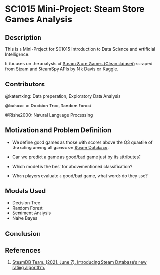 # SC1015 Mini-Project: Steam Store Games Analysis


## Description
This is a Mini-Project for SC1015 Introduction to Data Science and Artificial Intelligence.

It focuses on the analysis of [Steam Store Games (Clean dataset)](https://www.kaggle.com/datasets/nikdavis/steam-store-games.) scraped from Steam and SteamSpy APIs by Nik Davis on Kaggle.

## Contributors
@katemxing: Data preperation, Exploratory Data Analysis

@bakase-e: Decision Tree, Random Forest

@Rishe2000: Natural Language Processing


## Motivation and Problem Definition
- We define good games as those with scores above the Q3 quantile of the rating among all games on [Steam Database](https://steamdb.info/).

- Can we predict a game as good/bad game just by its attributes?

- Which model is the best for abovementioned classification?

- When players evaluate a good/bad game, what words do they use?

## Models Used
- Decision Tree
- Random Forest
- Sentiment Analysis
- Naive Bayes

## Conclusion

## References
1. [SteamDB Team. (2021, June 7). Introducing Steam Database’s new rating algorithm.](https://steamdb.info/blog/steamdb-rating/)

